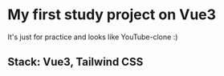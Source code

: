 # My first study project on Vue3
It's just for practice and looks like YouTube-clone :)

## Stack: Vue3, Tailwind CSS


